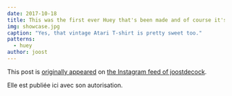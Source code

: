 ```yaml
---
date: 2017-10-18
title: This was the first ever Huey that's been made and of course it's purple
img: showcase.jpg
caption: "Yes, that vintage Atari T-shirt is pretty sweet too."
patterns:
  - huey
author: joost
---
```


This post is [originally appeared](https://www.instagram.com/p/BaRWb34jYCL/) on [the Instagram feed of joostdecock](https://www.instagram.com/joostdecock/).

Elle est publiée ici avec son autorisation.
